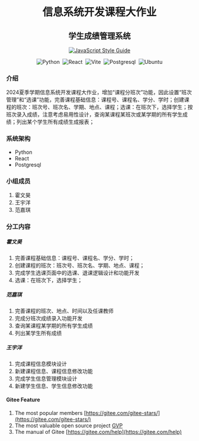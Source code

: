 <h1 align="center">信息系统开发课程大作业</h1>
<h2 align="center">学生成绩管理系统</h2>


<p align="center"><a href="https://github.com/standard/standard"><img src="https://cdn.jsdelivr.net/gh/standard/standard@master/badge.svg" alt="JavaScript Style Guide"></a></p><p align="center"><img src="https://img.shields.io/badge/Python-3.10.6-blue?logo=python&logoColor=eee" alt="Python">&nbsp;&nbsp;<img src="https://img.shields.io/badge/React-18.2.0-yellow?logo=react&logoColor=eee" alt="React">&nbsp;&nbsp;<img src="https://img.shields.io/badge/Vite-4.3.2-red?logo=vite&logoColor=eee" alt="Vite">&nbsp;&nbsp;<img src="https://img.shields.io/badge/Postgresql-14.8-blue?logo=postgresql&logoColor=eee" alt="Postgresql">&nbsp;&nbsp;<img src="https://img.shields.io/badge/Ubuntu-22.04-blue?logo=ubuntu&logoColor=eee" alt="Ubuntu"></p>

### 介绍
2024夏季学期信息系统开发课程大作业，增加“课程分班次”功能，因此设置“班次管理”和“选课”功能，完善课程基础信息：课程号、课程名、学分、学时；创建课程的班次：班次号、班次名、学期、地点、课程；选课：在班次下，选择学生；按班次录入成绩，注意考虑易用性设计，查询某课程某班次或某学期的所有学生成绩；列出某个学生所有成绩生成报表；

### 系统架构
- Python
- React
- Postgresql


### 小组成员

1.  霍文昊
2.  王宇洋
3.  范嘉琪


### 分工内容
##### 霍文昊
1. 完善课程基础信息：课程号、课程名、学分、学时；
2. 创建课程的班次：班次号、班次名、学期、地点、课程；
3. 完成学生选课页面中的选课、退课逻辑设计和功能开发
4. 选课：在班次下，选择学生；
##### 范嘉琪
1. 完善课程的班次、地点、时间以及任课教师
2. 完成分班次成绩录入功能开发
3. 查询某课程某学期的所有学生成绩
4. 列出某学生所有成绩

##### 王宇洋
1. 完成课程信息模块设计
2. 新建课程信息、课程信息修改功能
3. 完成学生信息管理模块设计
4. 新建学生信息、学生信息修改功能



#### Gitee Feature
1.  The most popular members  [https://gitee.com/gitee-stars/](https://gitee.com/gitee-stars/)
2.  The most valuable open source project [GVP](https://gitee.com/gvp)
3.  The manual of Gitee [https://gitee.com/help](https://gitee.com/help)


